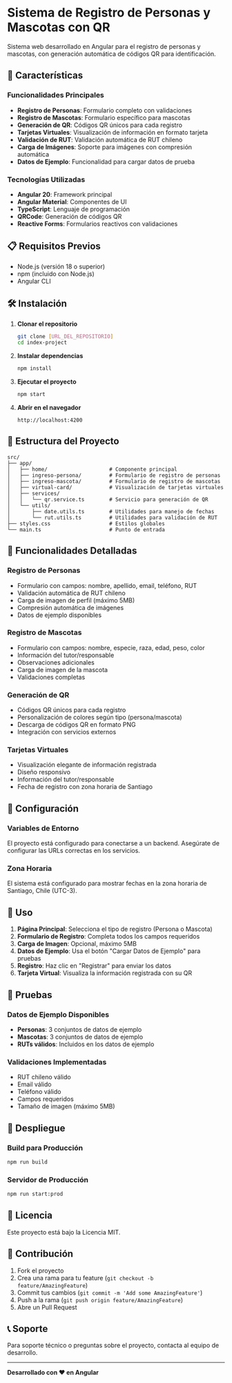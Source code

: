 # Sistema de Registro de Personas y Mascotas con QR

Sistema web desarrollado en Angular para el registro de personas y mascotas, con generación automática de códigos QR para identificación.

## 🚀 Características

### Funcionalidades Principales
- **Registro de Personas**: Formulario completo con validaciones
- **Registro de Mascotas**: Formulario específico para mascotas
- **Generación de QR**: Códigos QR únicos para cada registro
- **Tarjetas Virtuales**: Visualización de información en formato tarjeta
- **Validación de RUT**: Validación automática de RUT chileno
- **Carga de Imágenes**: Soporte para imágenes con compresión automática
- **Datos de Ejemplo**: Funcionalidad para cargar datos de prueba

### Tecnologías Utilizadas
- **Angular 20**: Framework principal
- **Angular Material**: Componentes de UI
- **TypeScript**: Lenguaje de programación
- **QRCode**: Generación de códigos QR
- **Reactive Forms**: Formularios reactivos con validaciones

## 📋 Requisitos Previos

- Node.js (versión 18 o superior)
- npm (incluido con Node.js)
- Angular CLI

## 🛠️ Instalación

1. **Clonar el repositorio**
   ```bash
   git clone [URL_DEL_REPOSITORIO]
   cd index-project
   ```

2. **Instalar dependencias**
   ```bash
   npm install
   ```

3. **Ejecutar el proyecto**
   ```bash
   npm start
   ```

4. **Abrir en el navegador**
   ```
   http://localhost:4200
   ```

## 📁 Estructura del Proyecto

```
src/
├── app/
│   ├── home/                    # Componente principal
│   ├── ingreso-persona/         # Formulario de registro de personas
│   ├── ingreso-mascota/         # Formulario de registro de mascotas
│   ├── virtual-card/            # Visualización de tarjetas virtuales
│   ├── services/
│   │   └── qr.service.ts        # Servicio para generación de QR
│   └── utils/
│       ├── date.utils.ts        # Utilidades para manejo de fechas
│       └── rut.utils.ts         # Utilidades para validación de RUT
├── styles.css                   # Estilos globales
└── main.ts                      # Punto de entrada
```

## 🎯 Funcionalidades Detalladas

### Registro de Personas
- Formulario con campos: nombre, apellido, email, teléfono, RUT
- Validación automática de RUT chileno
- Carga de imagen de perfil (máximo 5MB)
- Compresión automática de imágenes
- Datos de ejemplo disponibles

### Registro de Mascotas
- Formulario con campos: nombre, especie, raza, edad, peso, color
- Información del tutor/responsable
- Observaciones adicionales
- Carga de imagen de la mascota
- Validaciones completas

### Generación de QR
- Códigos QR únicos para cada registro
- Personalización de colores según tipo (persona/mascota)
- Descarga de códigos QR en formato PNG
- Integración con servicios externos

### Tarjetas Virtuales
- Visualización elegante de información registrada
- Diseño responsivo
- Información del tutor/responsable
- Fecha de registro con zona horaria de Santiago

## 🔧 Configuración

### Variables de Entorno
El proyecto está configurado para conectarse a un backend. Asegúrate de configurar las URLs correctas en los servicios.

### Zona Horaria
El sistema está configurado para mostrar fechas en la zona horaria de Santiago, Chile (UTC-3).

## 📱 Uso

1. **Página Principal**: Selecciona el tipo de registro (Persona o Mascota)
2. **Formulario de Registro**: Completa todos los campos requeridos
3. **Carga de Imagen**: Opcional, máximo 5MB
4. **Datos de Ejemplo**: Usa el botón "Cargar Datos de Ejemplo" para pruebas
5. **Registro**: Haz clic en "Registrar" para enviar los datos
6. **Tarjeta Virtual**: Visualiza la información registrada con su QR

## 🧪 Pruebas

### Datos de Ejemplo Disponibles
- **Personas**: 3 conjuntos de datos de ejemplo
- **Mascotas**: 3 conjuntos de datos de ejemplo
- **RUTs válidos**: Incluidos en los datos de ejemplo

### Validaciones Implementadas
- RUT chileno válido
- Email válido
- Teléfono válido
- Campos requeridos
- Tamaño de imagen (máximo 5MB)

## 🚀 Despliegue

### Build para Producción
```bash
npm run build
```

### Servidor de Producción
```bash
npm run start:prod
```

## 📄 Licencia

Este proyecto está bajo la Licencia MIT.

## 👥 Contribución

1. Fork el proyecto
2. Crea una rama para tu feature (`git checkout -b feature/AmazingFeature`)
3. Commit tus cambios (`git commit -m 'Add some AmazingFeature'`)
4. Push a la rama (`git push origin feature/AmazingFeature`)
5. Abre un Pull Request

## 📞 Soporte

Para soporte técnico o preguntas sobre el proyecto, contacta al equipo de desarrollo.

---

**Desarrollado con ❤️ en Angular**
